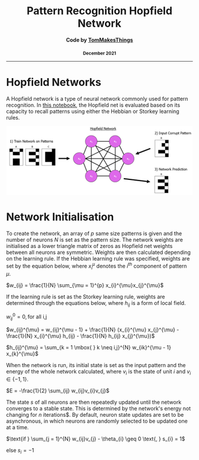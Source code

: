 <div align="center">
  <h1>Pattern Recognition Hopfield Network</h1>
  <p><b>Code by <a href="https://github.com/TomMakesThings">TomMakesThings</a></b></p>
  <p><b><sub>December 2021</sub></b></p>
</div>

---

# Hopfield Networks
A Hopfield network is a type of neural network commonly used for pattern recognition. In <a href="https://github.com/TomMakesThings/Hopfield-Network/blob/main/Hopfield_network.ipynb">this notebook</a>, the Hopfield net is evaluated based on its capacity to recall patterns using either the Hebbian or Storkey learning rules.

<div align="center">
  <img src="https://github.com/TomMakesThings/Hopfield-Network/blob/assets/Images/Hopfield_Network.png" width=800>
</div>

# Network Initialisation
To create the network, an array of $p$ same size patterns is given and the number of neurons $N$ is set as the pattern size. The network weights are initialised as a lower triangle matrix of zeros as Hopfield net weights between all neurons are symmetric. Weights are then calculated depending on the learning rule. If the Hebbian learning rule was specified, weights are set by the equation below, where $x_{i}^{\mu}$ denotes the $i^{th}$ component of pattern $\mu$.

$w_{ij} = \frac{1}{N} \sum_{\mu = 1}^{p} x_{i}^{\mu}x_{j}^{\mu}$

If the learning rule is set as the Storkey learning rule, weights are determined through the equations below, where $h_{ij}$ is a form of local field.

$w_{ij}^{0} = 0,  \mbox{for all i,j}$

$w_{ij}^{\mu} = w_{ij}^{\mu - 1} + \frac{1}{N} (x_{i}^{\mu} x_{j}^{\mu} - \frac{1}{N} x_{i}^{\mu} h_{ij} - \frac{1}{N} h_{ij} x_{j}^{\mu})$

$h_{ij}^{\mu} = \sum_{k = 1 \mbox{ } k \neq i,j}^{N} w_{ik}^{\mu - 1} x_{k}^{\mu}$

When the network is run, its initial state is set as the input pattern and the energy of the whole network calculated, where $v_{i}$ is the state of unit $i$ and $v_{i} \in \{-1, 1\}$.

$E = -\frac{1}{2} \sum_{ij} w_{ij}v_{i}v_{j}$

The state $s$ of all neurons are then repeatedly updated until the network converges to a stable state. This is determined by the network's energy not changing for $n$ iterations$. By default, neuron state updates are set to be asynchronous, in which neurons are randomly selected to be updated one at a time.

$\text{if } \sum_{j = 1}^{N} w_{ij}v_{j} - \theta_{i} \geq 0 \text{, } s_{i} = 1$

$\text{else } s_{i} = -1$
